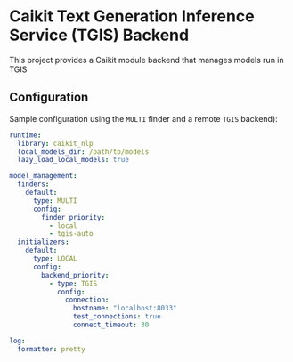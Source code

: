 # Caikit Text Generation Inference Service (TGIS) Backend

This project provides a Caikit module backend that manages models run in TGIS

## Configuration

Sample configuration using the `MULTI` finder and a remote `TGIS` backend):

```yaml
runtime:
  library: caikit_nlp
  local_models_dir: /path/to/models
  lazy_load_local_models: true

model_management:
  finders:
    default:
      type: MULTI
      config:
        finder_priority:
          - local
          - tgis-auto
  initializers:
    default:
      type: LOCAL
      config:
        backend_priority:
          - type: TGIS
            config:
              connection:
                hostname: "localhost:8033"
                test_connections: true
                connect_timeout: 30

log:
  formatter: pretty
```
